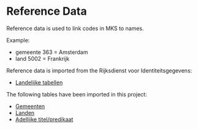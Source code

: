 # Reference Data

Reference data is used to link codes in MKS to names.

Example:
- gemeente 363 = Amsterdam
- land 5002 = Frankrijk

Reference data is imported from the Rijksdienst voor Identiteitsgegevens:

- [Landelijke tabellen](https://publicaties.rvig.nl/Landelijke_tabellen)

The following tables have been imported in this project:

- [Gemeenten](https://publicaties.rvig.nl/Landelijke_tabellen/Landelijke_tabellen_32_t_m_61_excl_tabel_35/Landelijke_Tabellen_32_t_m_61_in_csv_formaat/Tabel_33_Gemeenten_gesorteerd_op_code)
- [Landen](https://publicaties.rvig.nl/Landelijke_tabellen/Landelijke_tabellen_32_t_m_61_excl_tabel_35/Landelijke_Tabellen_32_t_m_61_in_csv_formaat/Tabel_34_Landen_gesorteerd_op_code)
- [Adellijke titel/predikaat](https://publicaties.rvig.nl/Landelijke_tabellen/Landelijke_tabellen_32_t_m_61_excl_tabel_35/Landelijke_Tabellen_32_t_m_61_in_csv_formaat/Tabel_38_Adellijke_titel_predikaat)
